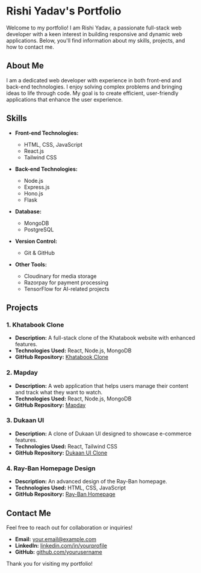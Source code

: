 # Rishi Yadav's Portfolio

Welcome to my portfolio! I am Rishi Yadav, a passionate full-stack web developer with a keen interest in building responsive and dynamic web applications. Below, you'll find information about my skills, projects, and how to contact me.

## About Me

I am a dedicated web developer with experience in both front-end and back-end technologies. I enjoy solving complex problems and bringing ideas to life through code. My goal is to create efficient, user-friendly applications that enhance the user experience.

## Skills

- **Front-end Technologies:**
  - HTML, CSS, JavaScript
  - React.js
  - Tailwind CSS

- **Back-end Technologies:**
  - Node.js
  - Express.js
  - Hono.js
  - Flask

- **Database:**
  - MongoDB
  - PostgreSQL

- **Version Control:**
  - Git & GitHub

- **Other Tools:**
  - Cloudinary for media storage
  - Razorpay for payment processing
  - TensorFlow for AI-related projects

## Projects

### 1. Khatabook Clone
- **Description:** A full-stack clone of the Khatabook website with enhanced features.
- **Technologies Used:** React, Node.js, MongoDB
- **GitHub Repository:** [Khatabook Clone](https://github.com/yourusername/khatabook-clone)

### 2. Mapday
- **Description:** A web application that helps users manage their content and track what they want to watch.
- **Technologies Used:** React, Node.js, MongoDB
- **GitHub Repository:** [Mapday](https://github.com/yourusername/mapday)

### 3. Dukaan UI
- **Description:** A clone of Dukaan UI designed to showcase e-commerce features.
- **Technologies Used:** React, Tailwind CSS
- **GitHub Repository:** [Dukaan UI Clone](https://github.com/yourusername/dukaan-ui-clone)

### 4. Ray-Ban Homepage Design
- **Description:** An advanced design of the Ray-Ban homepage.
- **Technologies Used:** HTML, CSS, JavaScript
- **GitHub Repository:** [Ray-Ban Homepage](https://github.com/yourusername/rayban-homepage)

## Contact Me

Feel free to reach out for collaboration or inquiries!

- **Email:** [your.email@example.com](mailto:your.email@example.com)
- **LinkedIn:** [linkedin.com/in/yourprofile](https://www.linkedin.com/in/yourprofile)
- **GitHub:** [github.com/yourusername](https://github.com/yourusername)

Thank you for visiting my portfolio!
